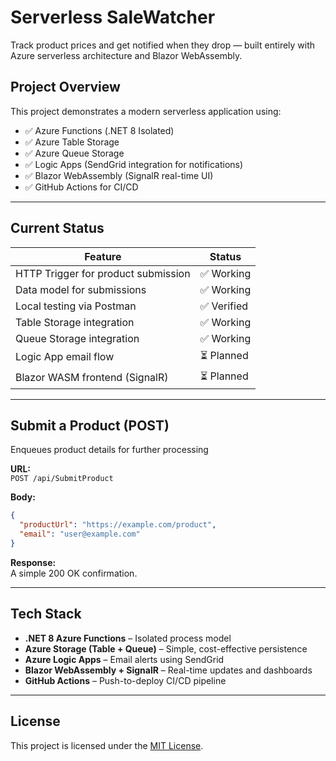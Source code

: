 ﻿# Serverless SaleWatcher

Track product prices and get notified when they drop — built entirely with Azure serverless architecture and Blazor WebAssembly.

## Project Overview

This project demonstrates a modern serverless application using:

- ✅ Azure Functions (.NET 8 Isolated)
- ✅ Azure Table Storage
- ✅ Azure Queue Storage
- ✅ Logic Apps (SendGrid integration for notifications)
- ✅ Blazor WebAssembly (SignalR real-time UI)
- ✅ GitHub Actions for CI/CD

---

## Current Status

| Feature                     | Status     |
|----------------------------|------------|
| HTTP Trigger for product submission | ✅ Working |
| Data model for submissions          | ✅ Working |
| Local testing via Postman           | ✅ Verified |
| Table Storage integration           | ✅ Working |
| Queue Storage integration           | ✅ Working |
| Logic App email flow                | ⏳ Planned |
| Blazor WASM frontend (SignalR)      | ⏳ Planned |

---

## Submit a Product (POST)
Enqueues product details for further processing

**URL:**  
`POST /api/SubmitProduct`

**Body:**  
```json
{
  "productUrl": "https://example.com/product",
  "email": "user@example.com"
}
```

**Response:**  
A simple 200 OK confirmation.

---

## Tech Stack

- **.NET 8 Azure Functions** – Isolated process model
- **Azure Storage (Table + Queue)** – Simple, cost-effective persistence
- **Azure Logic Apps** – Email alerts using SendGrid
- **Blazor WebAssembly + SignalR** – Real-time updates and dashboards
- **GitHub Actions** – Push-to-deploy CI/CD pipeline

---

## License

This project is licensed under the [MIT License](LICENSE).
